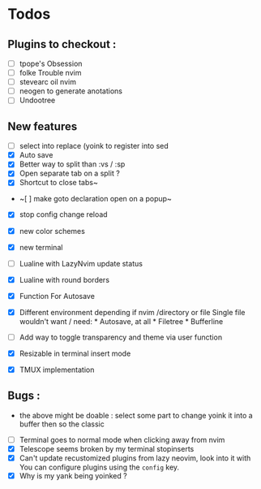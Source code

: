 # Todos

## Plugins to checkout : 

- [ ] tpope's Obsession
- [ ] folke Trouble nvim
- [ ] stevearc oil nvim
- [ ] neogen to generate anotations
- [ ] Undootree

## New features
- [ ] select into replace (yoink to register into sed
- [x] Auto save
- [x] Better way to split than :vs / :sp
- [x] Open separate tab on a split ? 
- [x] Shortcut to close tabs~
- ~[ ] make goto declaration open on a popup~
- [x] stop config change reload
- [x] new color schemes
- [x] new terminal
- [ ] Lualine with LazyNvim update status
- [x] Lualine with round borders
- [x] Function For Autosave
- [x] Different environment depending if nvim /directory or file
      Single file  wouldn't want / need:
      * Autosave, at all
      * Filetree
      * Bufferline
- [ ] Add way to toggle transparency and theme via user function
- [x] Resizable in terminal insert mode

- [x] TMUX implementation

## Bugs :

* the above might be doable : select some part to change yoink it into a buffer then so the classic
- [ ] Terminal goes to normal mode when clicking away from nvim
- [x] Telescope seems broken by my terminal stopinserts
- [x] Can't update recustomized plugins from lazy neovim, look into it 
    with You can configure plugins using the `config` key.
- [x] Why is my yank being yoinked ?
